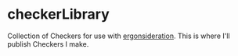 # checkerLibrary
 Collection of Checkers for use with [ergonsideration](https://github.com/cooperhatfield/ergonsideration). This is where I'll publish Checkers I make.
